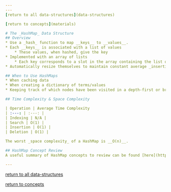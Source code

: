 ```yaml
---
---
[return to all data-structures](data-structures)

[return to concepts](materials)

# The _HashMap_ Data Structure
## Overview
* Use a _hash_ function to map __keys__ to __values__.
* Each __keys__ is associated with a list of values
    * These values, when hashed, give the key
* Implemented with an array of lists
    * Each key corresponds to a slot in the array containing the list of its values
* Automatically resize themselves to maintain constant average _insertion_ and _lookup_ times

## When to Use HashMaps
* When caching data
* When creating a dictionary of terms/values
* Keeping track of which nodes have been visited in a depth-first or breadth-first search of a [graph](../graphs).

## Time Complexity & Space Complexity

| Operation | Average Time Complexity
| :---: | :---: |
| Indexing | N/A |
| Search | O(1) |
| Insertion | O(1) |
| Deletion | O(1) |

The worst _space complexity_ of a HashMap is __O(n)__.

## HashMap Concept Review
A useful summary of HashMap concepts to review can be found [here](https://javaconceptoftheday.com/java-hashmap-programs-and-examples/).

---
```

[return to all data-structures](data-structures)

[return to concepts](materials)
